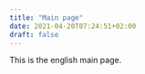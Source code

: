 ```yaml
---
title: "Main page"
date: 2021-04-20T07:24:51+02:00
draft: false
---
```


This is the english main page.

